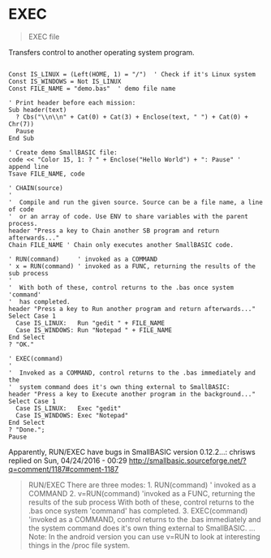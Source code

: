 # EXEC

> EXEC file

Transfers control to another operating system program.


~~~

Const IS_LINUX = (Left(HOME, 1) = "/")  ' Check if it's Linux system
Const IS_WINDOWS = Not IS_LINUX
Const FILE_NAME = "demo.bas"  ' demo file name

' Print header before each mission:
Sub header(text)
  ? Cbs("\\n\\n" + Cat(0) + Cat(3) + Enclose(text, " ") + Cat(0) + Chr(7))
  Pause
End Sub

' Create demo SmallBASIC file:
code << "Color 15, 1: ? " + Enclose("Hello World") + ": Pause" ' append line
Tsave FILE_NAME, code

' CHAIN(source)
'
'  Compile and run the given source. Source can be a file name, a line of code 
'  or an array of code. Use ENV to share variables with the parent process.
header "Press a key to Chain another SB program and return afterwards..."
Chain FILE_NAME ' Chain only executes another SmallBASIC code.

' RUN(command)     ' invoked as a COMMAND
' x = RUN(command) ' invoked as a FUNC, returning the results of the sub process
'
'  With both of these, control returns to the .bas once system 'command' 
'  has completed.
header "Press a key to Run another program and return afterwards..."
Select Case 1
  Case IS_LINUX:   Run "gedit " + FILE_NAME
  Case IS_WINDOWS: Run "Notepad " + FILE_NAME
End Select
? "OK."

' EXEC(command)
'
'  Invoked as a COMMAND, control returns to the .bas immediately and the
'  system command does it's own thing external to SmallBASIC:
header "Press a key to Execute another program in the background..."
Select Case 1
  Case IS_LINUX:   Exec "gedit"
  Case IS_WINDOWS: Exec "Notepad"
End Select
? "Done.";
Pause

~~~

Apparently, RUN/EXEC have bugs in SmallBASIC version 0.12.2...:
chrisws replied on Sun, 04/24/2016 - 00:29 http://smallbasic.sourceforge.net/?q=comment/1187#comment-1187
<blockquote>
RUN/EXEC
There are three modes:
1. RUN(command) ' invoked as a COMMAND
2. v=RUN(command) 'invoked as a FUNC, returning the results of the sub process
With both of these, control returns to the .bas once system 'command' has completed.
3. EXEC(command) 'invoked as a COMMAND, control returns to the .bas immediately and the system command does it's own thing external to SmallBASIC.
...
Note: In the android version you can use v=RUN to look at interesting things in the /proc file system.
</blockqoute>
